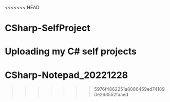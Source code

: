 <<<<<<< HEAD
# CSharp-SelfProject
Uploading my C# self projects
=======
# CSharp-Notepad_20221228
>>>>>>> 5976f4862251a8086459ed741890e263552faaed
